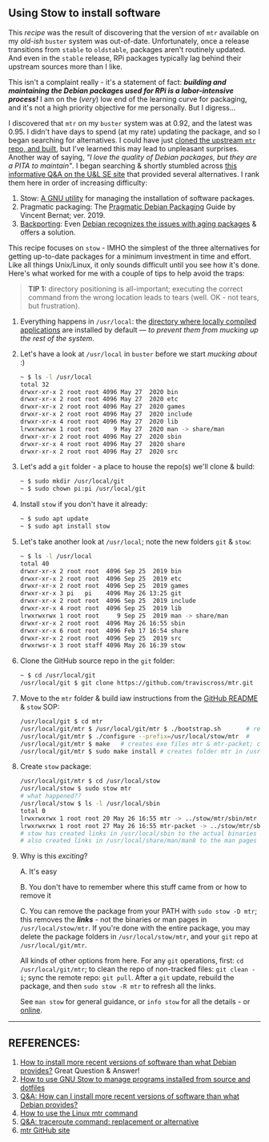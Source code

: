 ## Using Stow to install software

This *recipe* was the result of discovering that the version of `mtr` available on my *old-ish* `buster` system was out-of-date. Unfortunately, once a release transitions from `stable` to `oldstable`, packages aren't routinely updated. And even in the `stable` release, RPi packages typically lag behind their upstream sources more than I like. 

This isn't a complaint really - it's a statement of fact: ***building and maintaining the Debian packages used for RPi is a labor-intensive process!*** I am on the (*very*) low end of the learning curve for packaging, and it's not a high priority objective for me personally. But I digress... 

I discovered that `mtr` on my `buster` system was at 0.92, and the latest was 0.95. I didn't have days to spend (at my rate) updating the package, and so I began searching for alternatives. I could have just [cloned the upstream `mtr` repo, and built](https://github.com/traviscross/mtr), but I've learned this may lead to unpleasant surprises. Another way of saying, *"I love the quality of Debian packages, but they are a PITA to maintain"*. I began searching & shortly stumbled across [this informative Q&A on the U&L SE site](https://unix.stackexchange.com/questions/112157/how-can-i-install-more-recent-versions-of-software-than-what-debian-provides) that provided several alternatives. I rank them here in order of increasing difficulty: 

1. Stow: [A GNU utility](https://www.gnu.org/software/stow/manual/stow.html) for managing the installation of software packages.
2. Pragmatic packaging: The [Pragmatic Debian Packaging](https://vincent.bernat.ch/en/blog/2019-pragmatic-debian-packaging) Guide by Vincent Bernat; ver. 2019.
3. [Backporting](https://duckduckgo.com/?t=ffab&q=What+is+Debian+backporting&atb=v278-1&ia=web): Even [Debian recognizes the issues with aging packages](https://backports.debian.org/) & offers a solution.

This recipe focuses on `stow` - IMHO the simplest of the three alternatives for getting up-to-date packages for a minimum investment in time and effort. Like all things Unix/Linux, it only sounds difficult until you see how it's done. Here's what worked for me with a couple of tips to help avoid the traps: 

> **TIP 1:** directory positioning is all-important; executing the correct command from the wrong location leads to tears (well. OK - not tears, but frustration). 

1. Everything happens in `/usr/local`: the [directory where locally compiled applications](https://www.howtogeek.com/117435/htg-explains-the-linux-directory-structure-explained/) are installed by default — *to prevent them from mucking up the rest of the  system*. 
2. Let's have a look at `/usr/local` in `buster` before we start *mucking about* :) 

   ```bash
   ~ $ ls -l /usr/local
   total 32
   drwxr-xr-x 2 root root 4096 May 27  2020 bin
   drwxr-xr-x 2 root root 4096 May 27  2020 etc
   drwxr-xr-x 2 root root 4096 May 27  2020 games
   drwxr-xr-x 2 root root 4096 May 27  2020 include
   drwxr-xr-x 4 root root 4096 May 27  2020 lib
   lrwxrwxrwx 1 root root    9 May 27  2020 man -> share/man
   drwxr-xr-x 2 root root 4096 May 27  2020 sbin
   drwxr-xr-x 4 root root 4096 May 27  2020 share
   drwxr-xr-x 2 root root 4096 May 27  2020 src
   ```
3. Let's add a `git` folder - a place to house the repo(s) we'll clone & build: 

   ```bash
   ~ $ sudo mkdir /usr/local/git
   ~ $ sudo chown pi:pi /usr/local/git
   ```
4. Install `stow` if you don't have it already: 

   ```bash
   ~ $ sudo apt update
   ~ $ sudo apt install stow
   ```
5. Let's take another look at `/usr/local`; note the new folders `git` & `stow`: 

   ```bash
   ~ $ ls -l /usr/local
   total 40
   drwxr-xr-x 2 root root  4096 Sep 25  2019 bin
   drwxr-xr-x 2 root root  4096 Sep 25  2019 etc
   drwxr-xr-x 2 root root  4096 Sep 25  2019 games
   drwxr-xr-x 3 pi   pi    4096 May 26 13:25 git
   drwxr-xr-x 2 root root  4096 Sep 25  2019 include
   drwxr-xr-x 4 root root  4096 Sep 25  2019 lib
   lrwxrwxrwx 1 root root     9 Sep 25  2019 man -> share/man
   drwxr-xr-x 2 root root  4096 May 26 16:55 sbin
   drwxr-xr-x 6 root root  4096 Feb 17 16:54 share
   drwxr-xr-x 2 root root  4096 Sep 25  2019 src
   drwxrwsr-x 3 root staff 4096 May 26 16:39 stow
   ```
6. Clone the GitHub source repo in the `git` folder:

   ```bash
   ~ $ cd /usr/local/git
   /usr/local/git $ git clone https://github.com/traviscross/mtr.git
   ```

7. Move to the `mtr` folder & build iaw instructions from the [GitHub README](https://github.com/traviscross/mtr#readme) & `stow` SOP: 

   ```bash
   /usr/local/git $ cd mtr
   /usr/local/git/mtr $ /usr/local/git/mtr $ ./bootstrap.sh       # ref README
   /usr/local/git/mtr $ ./configure --prefix=/usr/local/stow/mtr  # 
   /usr/local/git/mtr $ make   # creates exe files mtr & mtr-packet; can test at this point
   /usr/local/git/mtr $ sudo make install # creates folder mtr in /usr/local/stow 
   ```

8. Create `stow` package: 

   ```bash
   /usr/local/git/mtr $ cd /usr/local/stow
   /usr/local/stow $ sudo stow mtr
   # what happened??
   /usr/local/stow $ ls -l /usr/local/sbin
   total 0
   lrwxrwxrwx 1 root root 20 May 26 16:55 mtr -> ../stow/mtr/sbin/mtr
   lrwxrwxrwx 1 root root 27 May 26 16:55 mtr-packet -> ../stow/mtr/sbin/mtr-packet 
   # stow has created links in /usr/local/sbin to the actual binaries in /usr/local/stow/mtr/sbin !! 
   # also created links in /usr/local/share/man/man8 to the man pages at /usr/local/stow/mtr/share/man/man8
   ```

9. Why is this *exciting*? 

   A. It's easy

   B. You don't have to remember where this stuff came from or how to remove it 

   C. You can remove the package from your PATH with `sudo stow -D mtr`; this removes the ***links*** - not the binaries or man pages in `/usr/local/stow/mtr`. If you're done with the entire package, you may delete the package folders in `/usr/local/stow/mtr`, and your `git` repo at `/usr/local/git/mtr`.

   All kinds of other options from here. For any `git` operations, first:  `cd /usr/local/git/mtr`; to clean the repo of non-tracked files: `git clean -i`;  sync the remote repo: `git pull`. After a `git` update, rebuild the package, and then `sudo stow -R mtr` to refresh all the links.

   See `man stow` for general guidance, or `info stow` for all the details - or [online](https://www.gnu.org/software/stow/manual/stow.html). 



---

## REFERENCES:

1. [How to install more recent versions of software than what Debian provides?](https://unix.stackexchange.com/questions/112157/how-can-i-install-more-recent-versions-of-software-than-what-debian-provides) Great Question & Answer!
2. [How to use GNU Stow to manage programs installed from source and dotfiles](https://linuxconfig.org/how-to-use-gnu-stow-to-manage-programs-installed-from-source-and-dotfiles) 
3. [Q&A: How can I install more recent versions of software than what Debian provides?](https://unix.stackexchange.com/questions/112157/how-can-i-install-more-recent-versions-of-software-than-what-debian-provides) 
4. [How to use the Linux mtr command](https://vitux.com/how-to-use-the-linux-mtr-command/) 
5. [Q&A: traceroute command: replacement or alternative](https://unix.stackexchange.com/questions/500796/traceroute-command-replacement-or-alternative) 
6. [mtr GitHub site](https://github.com/traviscross/mtr#readme) 